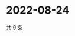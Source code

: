 # 2022-08-24

共 0 条

<!-- BEGIN WEIBO -->
<!-- 最后更新时间 Wed Aug 24 2022 02:19:34 GMT+0800 (China Standard Time) -->

<!-- END WEIBO -->

